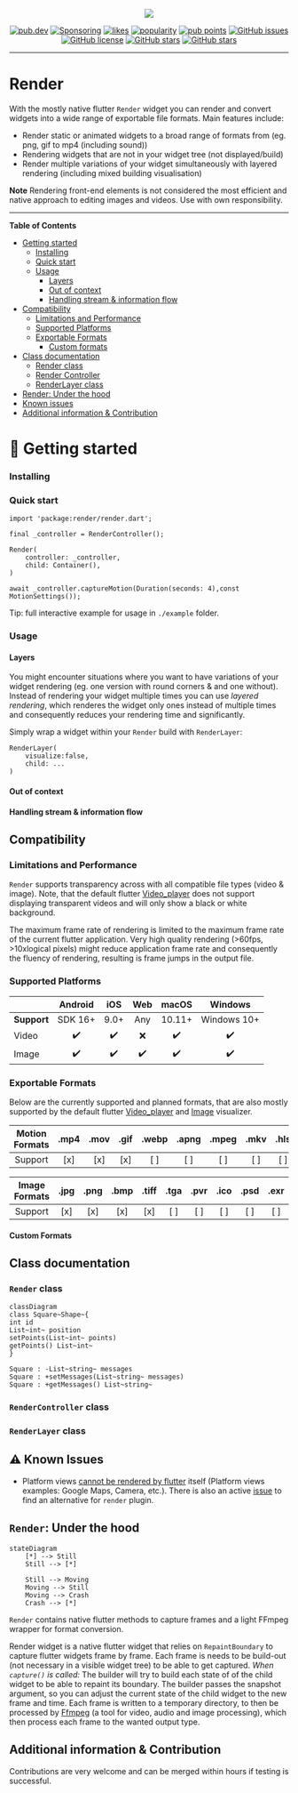 <p align="center">
    <img src="https://raw.githubusercontent.com/ueman/render/main/img/screen_recorder.svg">
</p>

<p align="center">
  <a href="https://pub.dartlang.org/packages/render"><img src="https://img.shields.io/pub/v/render.svg" alt="pub.dev"></a>
  <a href="https://github.com/polarby#sponsor-me"><img src="https://img.shields.io/github/sponsors/polarby" alt="Sponsoring"></a>
  <a href="https://pub.dev/packages/render/score"><img src="https://img.shields.io/pub/likes/render" alt="likes"></a>
  <a href="https://pub.dev/packages/render/score"><img src="https://img.shields.io/pub/popularity/render" alt="popularity"></a>
  <a href="https://pub.dev/packages/render/score"><img src="https://img.shields.io/pub/points/render" alt="pub points"></a>
 <a href="https://github.com/polarby/render/issues"><img src="https://img.shields.io/github/issues/polarby/render" alt="GitHub issues"></a>
 <a href="https://github.com/polarby/render/blob/master/LICENSE"><img src="https://img.shields.io/github/license/polarby/render" alt="GitHub license"></a>
 <a href="https://github.com/polarby/render/stargazers"><img src="https://img.shields.io/github/stars/polarby/render" alt="GitHub stars"></a>
<a href="https://github.com/polarby/render/network"><img src="https://img.shields.io/github/forks/polarby/render" alt="GitHub stars"></a>
</p>

----

# Render

With the mostly native flutter `Render` widget you can render and convert widgets into a wide range
of exportable file formats. Main features include:

- Render static or animated widgets to a broad range of formats from (eg. png, gif to mp4 (including
  sound))
- Rendering widgets that are not in your widget tree (not displayed/build)
- Render multiple variations of your widget simultaneously with layered rendering (including mixed
  building visualisation)

**Note** Rendering front-end elements is not considered the most efficient and
native approach to editing images and videos. Use with own responsibility.

-------

**Table of Contents**

- [Getting started](#-getting-started)
    - [Installing](#installing)
    - [Quick start](#quick-start)
    - [Usage](#usage)
        - [Layers](#layers)
        - [Out of context](#out-of-context)
        - [Handling stream & information flow](#handling-stream--information-flow)
- [Compatibility](#compatibility)
    - [Limitations and Performance](#limitations-and-performance)
    - [Supported Platforms](#supported-platforms)
    - [Exportable Formats](#exportable-formats)
        - [Custom formats](#custom-formats)
- [Class documentation](#class-documentation)
    - [Render class](#render-class)
    - [Render Controller](#rendercontroller-class)
    - [RenderLayer class](#renderlayer-class)
- [Render: Under the hood](#render-under-the-hood)
- [Known issues](#-known-issues)
- [Additional information & Contribution](#additional-information--contribution)

# 🚀 Getting started

### Installing

### Quick start

```
import 'package:render/render.dart';

final _controller = RenderController();

Render(
    controller: _controller,
    child: Container(),
)

await _controller.captureMotion(Duration(seconds: 4),const MotionSettings());
```

Tip: full interactive example for usage in `./example` folder.

### Usage

#### Layers

You might encounter situations where you want to have variations of your widget rendering (eg. one
version with round corners & and one without).
Instead of rendering your widget multiple times you can use *layered rendering*, which renderes the
widget only ones instead of multiple times and consequently reduces your rendering time and
significantly.

Simply wrap a widget within your `Render` build with `RenderLayer`:

```
RenderLayer(
    visualize:false,
    child: ...
) 
```

#### Out of context

#### Handling stream & information flow

## Compatibility

### Limitations and Performance

`Render` supports transparency across with all compatible file types (video & image). Note, that the
default flutter [Video_player](https://pub.dev/packages/video_player) does not support displaying
transparent videos and will only show a black or white background.

The maximum frame rate of rendering is limited to the maximum frame rate of the current flutter
application. Very high quality rendering (>60fps, >10xlogical pixels) might reduce application
frame rate and consequently the fluency of rendering, resulting is frame jumps in the output file.

### Supported Platforms

|             |  Android  |  iOS   |  Web  |  macOS   |    Windows    |
|:------------|:---------:|:------:|:-----:|:--------:|:-------------:|
| **Support** |  SDK 16+  |  9.0+  |  Any  |  10.11+  |  Windows 10+  |
| Video       |    ✔️     |   ✔️   |  ❌️️  |    ✔️    |      ✔️       |
| Image       |    ✔️     |   ✔️   |  ✔️   |    ✔️    |      ✔️       |

### Exportable Formats

Below are the currently supported and planned formats, that are also mostly supported by the default
flutter [Video_player](https://pub.dev/packages/video_player)
and [Image](https://api.flutter.dev/flutter/widgets/Image-class.html) visualizer.

| Motion Formats | .mp4 | .mov | .gif | .webp | .apng | .mpeg | .mkv | .hls | .dash | .raw | .qtff |
|:-------------:|:---:|:---:|:--:|:---:|:---:|:---:|:---:|:---:|:---:|:---:|:---:|
| Support | [x] | [x] | [x] | [ ] | [ ] | [ ] | [ ] | [ ] | [ ] | [ ] |[ ] |

| Image Formats | .jpg | .png | .bmp | .tiff | .tga | .pvr | .ico | .psd | .exr |
|:-------------:|:---:|:---:|:--:|:---:|:---:|:---:|:---:|:---:|:---:|
| Support | [x] | [x] | [x] | [x] | [ ] | [ ] | [ ] | [ ] | [ ] |

#### Custom Formats

## Class documentation

### `Render` class

```mermaid
classDiagram
class Square~Shape~{
int id
List~int~ position
setPoints(List~int~ points)
getPoints() List~int~
}

Square : -List~string~ messages
Square : +setMessages(List~string~ messages)
Square : +getMessages() List~string~
```

### `RenderController` class

### `RenderLayer` class

## ⚠️ Known Issues

* Platform views [cannot be rendered by flutter](https://github.com/flutter/flutter/issues/102866)
  itself (Platform views examples: Google Maps, Camera, etc.).
  There is also an active [issue](https://github.com/polarby/render/issues/4) to find an alternative
  for `render` plugin.

## `Render`: Under the hood

```mermaid
stateDiagram
    [*] --> Still
    Still --> [*]

    Still --> Moving
    Moving --> Still
    Moving --> Crash
    Crash --> [*]
```

`Render` contains native flutter methods to capture frames and a light FFmpeg wrapper for format
conversion.

Render widget is a native flutter widget that relies on `RepaintBoundary` to capture flutter widgets
frame by frame. Each frame is needs to be build-out (not necessary in a visible widget tree) to be
able to get captured.
*When `capture()` is called:* The builder will try to build each state of of the child widget to be
able to repaint its boundary. The builder passes the snapshot argument, so you can adjust the
current state of the child widget to the new frame and time. Each frame is written to a temporary
directory, to then be processed by [Ffmpeg](https://pub.dev/packages/ffmpeg_kit_flutter) (a tool for
video, audio and image processing), which then process each frame to the wanted output type.

## Additional information & Contribution

Contributions are very welcome and can be merged within hours if testing is successful. 


